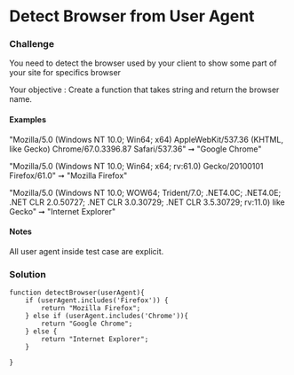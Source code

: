 # Detect Browser from User Agent

### Challenge 

You need to detect the browser used by your client to show some part of your site for specifics browser

Your objective :
Create a function that takes string and return the browser name.

#### Examples

"Mozilla/5.0 (Windows NT 10.0; Win64; x64) AppleWebKit/537.36 (KHTML, like Gecko) Chrome/67.0.3396.87 Safari/537.36" ➞ "Google Chrome"

"Mozilla/5.0 (Windows NT 10.0; Win64; x64; rv:61.0) Gecko/20100101 Firefox/61.0" ➞ "Mozilla Firefox"

"Mozilla/5.0 (Windows NT 10.0; WOW64; Trident/7.0; .NET4.0C; .NET4.0E; .NET CLR 2.0.50727; .NET CLR 3.0.30729; .NET CLR 3.5.30729; rv:11.0) like Gecko" ➞ "Internet Explorer"

#### Notes

All user agent inside test case are explicit.

### Solution

```
function detectBrowser(userAgent){
	if (userAgent.includes('Firefox')) {
		return "Mozilla Firefox";
	} else if (userAgent.includes('Chrome')){
		return "Google Chrome";
	} else {
		return "Internet Explorer";
	}

}
```